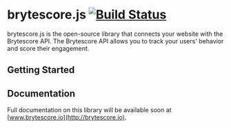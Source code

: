 # brytescore.js [![Build Status](https://travis-ci.org/Brytecore/brytescore.js.svg?branch=master)](https://travis-ci.org/Brytecore/brytescore.js)

brytescore.js is the open-source library that connects your website with the Brytescore API. The
Brytescore API allows you to track your users' behavior and score their engagement.

## Getting Started



## Documentation

Full documentation on this library will be available soon at [www.brytescore.io](http://brytescore.io).